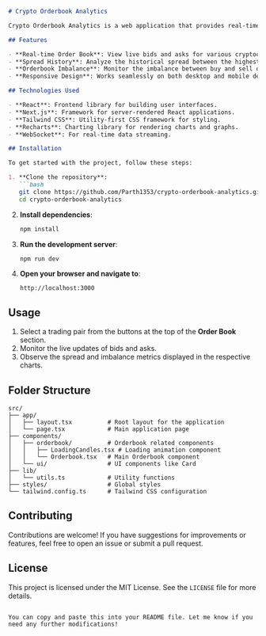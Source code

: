 ```markdown
# Crypto Orderbook Analytics

Crypto Orderbook Analytics is a web application that provides real-time analytics for cryptocurrency trading pairs. It utilizes WebSocket connections to fetch order book data and displays various metrics including spreads and market depth.

## Features

- **Real-time Order Book**: View live bids and asks for various cryptocurrency pairs.
- **Spread History**: Analyze the historical spread between the highest bid and lowest ask prices.
- **Orderbook Imbalance**: Monitor the imbalance between buy and sell orders over time.
- **Responsive Design**: Works seamlessly on both desktop and mobile devices.

## Technologies Used

- **React**: Frontend library for building user interfaces.
- **Next.js**: Framework for server-rendered React applications.
- **Tailwind CSS**: Utility-first CSS framework for styling.
- **Recharts**: Charting library for rendering charts and graphs.
- **WebSocket**: For real-time data streaming.

## Installation

To get started with the project, follow these steps:

1. **Clone the repository**:
   ```bash
   git clone https://github.com/Parth1353/crypto-orderbook-analytics.git
   cd crypto-orderbook-analytics
   ```

2. **Install dependencies**:
   ```bash
   npm install
   ```

3. **Run the development server**:
   ```bash
   npm run dev
   ```

4. **Open your browser and navigate to**:
   ```
   http://localhost:3000
   ```

## Usage

1. Select a trading pair from the buttons at the top of the **Order Book** section.
2. Monitor the live updates of bids and asks.
3. Observe the spread and imbalance metrics displayed in the respective charts.

## Folder Structure

```
src/
├── app/
│   ├── layout.tsx          # Root layout for the application
│   └── page.tsx            # Main application page
├── components/
│   ├── orderbook/          # Orderbook related components
│   │   ├── LoadingCandles.tsx # Loading animation component
│   │   └── Orderbook.tsx   # Main Orderbook component
│   └── ui/                 # UI components like Card
├── lib/
│   └── utils.ts            # Utility functions
├── styles/                 # Global styles
└── tailwind.config.ts      # Tailwind CSS configuration
```

## Contributing

Contributions are welcome! If you have suggestions for improvements or features, feel free to open an issue or submit a pull request.

## License

This project is licensed under the MIT License. See the `LICENSE` file for more details.
```

You can copy and paste this into your README file. Let me know if you need any further modifications!
